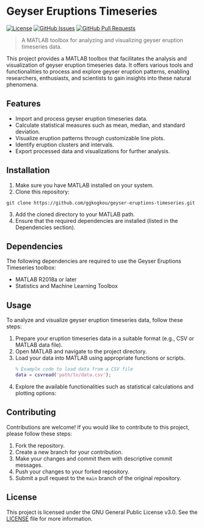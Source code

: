 
# Geyser Eruptions Timeseries

[![License](https://img.shields.io/github/license/ggkogkou/geyser-eruptions-timeseries)](https://github.com/ggkogkou/geyser-eruptions-timeseries/blob/master/LICENSE)
[![GitHub Issues](https://img.shields.io/github/issues/ggkogkou/geyser-eruptions-timeseries)](https://github.com/ggkogkou/geyser-eruptions-timeseries/issues)
[![GitHub Pull Requests](https://img.shields.io/github/issues-pr/ggkogkou/geyser-eruptions-timeseries)](https://github.com/ggkogkou/geyser-eruptions-timeseries/pulls)

> A MATLAB toolbox for analyzing and visualizing geyser eruption timeseries data.

This project provides a MATLAB toolbox that facilitates the analysis and visualization of geyser eruption timeseries data. It offers various tools and functionalities to process and explore geyser eruption patterns, enabling researchers, enthusiasts, and scientists to gain insights into these natural phenomena.

## Features

- Import and process geyser eruption timeseries data.
- Calculate statistical measures such as mean, median, and standard deviation.
- Visualize eruption patterns through customizable line plots.
- Identify eruption clusters and intervals.
- Export processed data and visualizations for further analysis.

## Installation

1. Make sure you have MATLAB installed on your system.
2. Clone this repository:

```shell
git clone https://github.com/ggkogkou/geyser-eruptions-timeseries.git
```
3.  Add the cloned directory to your MATLAB path.
4.  Ensure that the required dependencies are installed (listed in the Dependencies section).

## Dependencies

The following dependencies are required to use the Geyser Eruptions Timeseries toolbox:

-   MATLAB R2018a or later
-   Statistics and Machine Learning Toolbox
	
## Usage

To analyze and visualize geyser eruption timeseries data, follow these steps:

1.  Prepare your eruption timeseries data in a suitable format (e.g., CSV or MATLAB data file).
2.  Open MATLAB and navigate to the project directory.
3.  Load your data into MATLAB using appropriate functions or scripts.
	```matlab
	% Example code to load data from a CSV file
	data = csvread('path/to/data.csv');
	```
4.  Explore the available functionalities such as statistical calculations and plotting options:

## Contributing

Contributions are welcome! If you would like to contribute to this project, please follow these steps:

1.  Fork the repository.
2.  Create a new branch for your contribution.
3.  Make your changes and commit them with descriptive commit messages.
4.  Push your changes to your forked repository.
5.  Submit a pull request to the `main` branch of the original repository.

## License

This project is licensed under the GNU General Public License v3.0. See the [LICENSE](https://www.gnu.org/licenses/gpl-3.0.en.html) file for more information.

